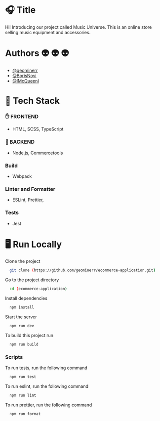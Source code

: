 # 🎧 Title

Hi! Introducing our project called Music Universe. This is an online store selling music equipment and accessories.

# Authors 👽 👽 👽

- [@geominerr](https://github.com/geominerr)
- [@BorisNovi](https://github.com/borisnovi)
- [@IMcQueenI](https://github.com/IMcQueenI)

# 📜 Tech Stack

### ✋ FRONTEND

- HTML, SCSS, TypeScript

### 🤚 BACKEND

- Node.js, Commercetools

### Build

- Webpack

### Linter and Formatter

- ESLint, Prettier,

### Tests

- Jest

# 🖥️ Run Locally

Clone the project

```bash
  git clone (https://github.com/geominerr/ecommerce-application.git)
```

Go to the project directory

```bash
  cd (ecommerce-application)
```

Install dependencies

```bash
  npm install
```

Start the server

```bash
  npm run dev
```

To build this project run

```bash
  npm run build
```

### Scripts

To run tests, run the following command

```bash
  npm run test
```
To run eslint, run the following command

```bash
  npm run lint
```
To run prettier, run the following command

```bash
  npm run format
```
